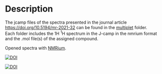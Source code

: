 # Description
The jcamp files of the spectra presented in the journal article https://doi.org/10.5194/mr-2021-32 can be found in the [multiplet](./multiplet) folder. Each folder includes the 1H <sup>1</sup>H spectrum in the J-camp in the nmrium format and the .mol file(s) of the assigned compound.

Opened spectra with [NMRium](https://www.nmrium.org/nmrium#?toc=https%3A%2F%2Fcheminfo.github.io%2Fnmr-dataset3%2Fmultiplet%2Findex.json).

[![DOI](https://zenodo.org/badge/DOI/10.5281/zenodo.5081742.svg)](https://doi.org/10.5281/zenodo.5081742)

[![DOI](https://img.shields.io/badge/NMRium-Spectra-green)](https://www.nmrium.org/nmrium#?toc=https%3A%2F%2Fcheminfo.github.io%2Fnmr-dataset3%2Fmultiplet%2Findex.json)
